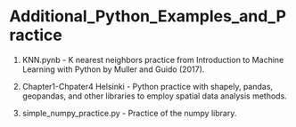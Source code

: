 # Additional_Python_Examples_and_Practice

1. KNN.pynb -
K nearest neighbors practice from Introduction to Machine Learning with Python by Muller and Guido (2017).

2. Chapter1-Chpater4 Helsinki - 
Python practice with shapely, pandas, geopandas, and other libraries to employ spatial data analysis methods.

3. simple_numpy_practice.py - 
Practice of the numpy library.

